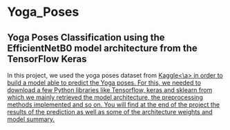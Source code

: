 # Yoga_Poses
## Yoga Poses Classification using the EfficientNetB0 model architecture from the TensorFlow Keras
In this project, we used the yoga poses dataset from <a href = "https://www.kaggle.com/datasets/niharika41298/yoga-poses-dataset">Kaggle<\a> in order to build a model able to predict the Yoga poses.
For this, we needed to download a few Python libraries like Tensorflow, keras and sklearn from which we mainly retrieved the model architecture, the preprocessing methods implemented and so on.
You will find at the end of the project the results of the prediction as well as some of the architecture weights and model summary.
